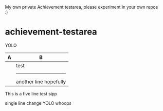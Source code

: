 My own private Achievement testarea, please experiment in your own repos :)

# achievement-testarea

YOLO

| A | B |
| --- | --- |
|| test<hr>another line hopefully |

This
is
a
five line
test
sipp

single line change YOLO whoops
